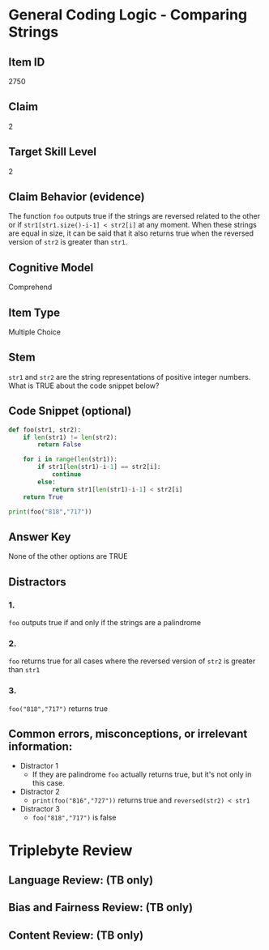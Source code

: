 # General Coding Logic - Comparing Strings

## Item ID
2750

## Claim
2

## Target Skill Level 
2

## Claim Behavior (evidence)
The function `foo` outputs true if the strings are reversed related to the other or if `str1[str1.size()-i-1] < str2[i]` at any moment. When these strings are equal in size, it can be said that it also returns true when the reversed version of `str2` is greater than `str1`.

## Cognitive Model
Comprehend

## Item Type
Multiple Choice

## Stem
`str1` and `str2` are the string representations of positive integer numbers. What is TRUE about the code snippet below?

## Code Snippet (optional)
```python
def foo(str1, str2):
    if len(str1) != len(str2):
        return False

    for i in range(len(str1)):
        if str1[len(str1)-i-1] == str2[i]:
            continue
        else:
            return str1[len(str1)-i-1] < str2[i]
    return True

print(foo("818","717")) 
```

## Answer Key
None of the other options are TRUE

## Distractors

### 1.
`foo` outputs true if and only if the strings are a palindrome

### 2.
`foo` returns true for all cases where the reversed version of `str2` is greater than `str1`

### 3.
`foo("818","717")` returns true


## Common errors, misconceptions, or irrelevant information:
- Distractor 1
    - If they are palindrome `foo` actually returns true, but it's not only in this case.
- Distractor 2
    - `print(foo("816","727"))` returns true and `reversed(str2) < str1` 
- Distractor 3
    - `foo("818","717")` is false

# Triplebyte Review

## Language Review: (TB only)

## Bias and Fairness Review: (TB only)

## Content Review: (TB only)
